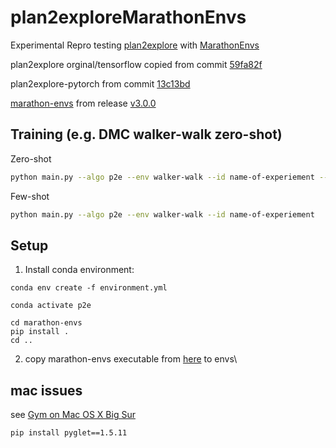 # plan2exploreMarathonEnvs

Experimental Repro testing [plan2explore](https://github.com/ramanans1/plan2explore) with [MarathonEnvs](https://github.com/Unity-Technologies/marathon-envs)



plan2explore orginal/tensorflow copied from commit [59fa82f](https://github.com/ramanans1/plan2explore/commit/59fa82fe4d40b66b2903643ee36befe1c3ca807e)

plan2explore-pytorch from commit [13c13bd](https://github.com/yusukeurakami/plan2explore-pytorch/commit/13c13bd6c206742fd25d68ab693a5b5271b5b34a)

[marathon-envs](https://github.com/Unity-Technologies/marathon-envs) from release [v3.0.0](https://github.com/Unity-Technologies/marathon-envs/releases/tag/v3.0.0)


## Training (e.g. DMC walker-walk zero-shot)

Zero-shot
```bash
python main.py --algo p2e --env walker-walk --id name-of-experiement --zero-shot
```

Few-shot
```bash
python main.py --algo p2e --env walker-walk --id name-of-experiement
```

## Setup

1. Install conda environment:

```
conda env create -f environment.yml

conda activate p2e

cd marathon-envs
pip install .
cd ..

```

2. copy marathon-envs executable from [here](https://github.com/Unity-Technologies/marathon-envs/releases/tag/v3.0.0) to envs\

## mac issues
see [Gym on Mac OS X Big Sur](https://github.com/openai/gym/issues/2101)

```
pip install pyglet==1.5.11
```

